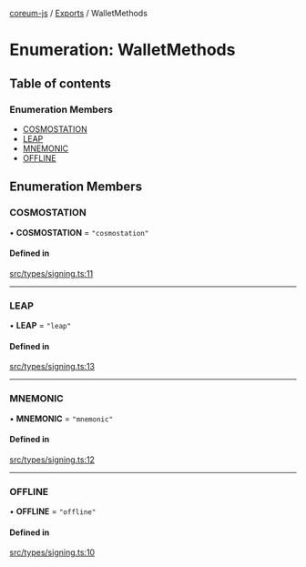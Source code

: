 [coreum-js](../README.md) / [Exports](../modules.md) / WalletMethods

# Enumeration: WalletMethods

## Table of contents

### Enumeration Members

- [COSMOSTATION](WalletMethods.md#cosmostation)
- [LEAP](WalletMethods.md#leap)
- [MNEMONIC](WalletMethods.md#mnemonic)
- [OFFLINE](WalletMethods.md#offline)

## Enumeration Members

### COSMOSTATION

• **COSMOSTATION** = ``"cosmostation"``

#### Defined in

[src/types/signing.ts:11](https://github.com/PyramydLabs/coreum-js/blob/75debec/src/types/signing.ts#L11)

___

### LEAP

• **LEAP** = ``"leap"``

#### Defined in

[src/types/signing.ts:13](https://github.com/PyramydLabs/coreum-js/blob/75debec/src/types/signing.ts#L13)

___

### MNEMONIC

• **MNEMONIC** = ``"mnemonic"``

#### Defined in

[src/types/signing.ts:12](https://github.com/PyramydLabs/coreum-js/blob/75debec/src/types/signing.ts#L12)

___

### OFFLINE

• **OFFLINE** = ``"offline"``

#### Defined in

[src/types/signing.ts:10](https://github.com/PyramydLabs/coreum-js/blob/75debec/src/types/signing.ts#L10)
